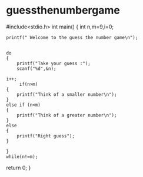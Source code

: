 # guessthenumbergame
#include<stdio.h>
int main()
{
    int n,m=9,i=0;

    printf(" Welcome to the guess the number game\n");


    do
    {
        printf("Take your guess :");
        scanf("%d",&n);

    i++;
         if(n>m)
    {
        printf("Think of a smaller number\n");
    }
    else if (n<m)
    {
        printf("Think of a greater number\n");
    }
    else
    {
        printf("Right guess");
    }

    }
    while(n!=m);

return 0;
}
